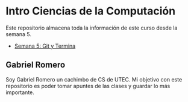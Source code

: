 # Intro Ciencias de la Computación
Este repositorio almacena toda la información de este curso desde la semana 5.
- [Semana 5: Git y Termina](https://github.com/Gabriel-Romero-Technology/prueba1/blob/main/Semana%205/Resumen.md)
## Gabriel Romero
Soy Gabriel Romero un cachimbo de CS de UTEC. Mi objetivo con este repositorio es poder tomar apuntes de las clases y guardar lo más importante.